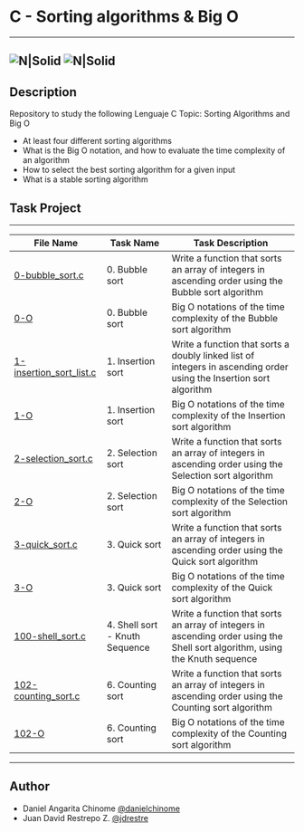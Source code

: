 # C - Sorting algorithms & Big O
---
![N|Solid](https://www.holbertonschool.com/holberton-logo.png) ![N|Solid](https://intranet.hbtn.io/assets/holberton-logo-coral-27055cb2f875eb10bf3b3942e52a24581bc0667695bdc856d4f08b469b678000.png)
---

## Description
Repository to study the following Lenguaje C Topic: Sorting Algorithms and Big O

- At least four different sorting algorithms
- What is the Big O notation, and how to evaluate the time complexity of an algorithm
- How to select the best sorting algorithm for a given input
- What is a stable sorting algorithm

## Task Project
---
File Name|Task Name|Task Description
---|---|---
[0-bubble_sort.c](https://github.com/danielcinome/sorting_algorithms/blob/master/0-bubble_sort.c)|0. Bubble sort|Write a function that sorts an array of integers in ascending order using the Bubble sort algorithm
[0-O](https://github.com/danielcinome/sorting_algorithms/blob/master/0-O)|0. Bubble sort|Big O notations of the time complexity of the Bubble sort algorithm
[1-insertion_sort_list.c](https://github.com/danielcinome/sorting_algorithms/blob/master/1-insertion_sort_list.c)|1. Insertion sort|Write a function that sorts a doubly linked list of integers in ascending order using the Insertion sort algorithm
[1-O](https://github.com/danielcinome/sorting_algorithms/blob/master/1-O)|1. Insertion sort|Big O notations of the time complexity of the Insertion sort algorithm
[2-selection_sort.c](https://github.com/danielcinome/sorting_algorithms/blob/master/2-selection_sort.c)|2. Selection sort|Write a function that sorts an array of integers in ascending order using the Selection sort algorithm
[2-O](https://github.com/danielcinome/sorting_algorithms/blob/master/2-O)|2. Selection sort|Big O notations of the time complexity of the Selection sort algorithm
[3-quick_sort.c](https://github.com/danielcinome/sorting_algorithms/blob/master/3-quick_sort.c)|3. Quick sort|Write a function that sorts an array of integers in ascending order using the Quick sort algorithm
[3-O](https://github.com/danielcinome/sorting_algorithms/blob/master/3-O)|3. Quick sort|Big O notations of the time complexity of the Quick sort algorithm
[100-shell_sort.c](https://github.com/danielcinome/sorting_algorithms/blob/master/100-shell_sort.c)|4. Shell sort - Knuth Sequence|Write a function that sorts an array of integers in ascending order using the Shell sort algorithm, using the Knuth sequence
[102-counting_sort.c](https://github.com/danielcinome/sorting_algorithms/blob/master/102-counting_sort.c)|6. Counting sort|Write a function that sorts an array of integers in ascending order using the Counting sort algorithm
[102-O](https://github.com/danielcinome/sorting_algorithms/blob/master/102-O)|6. Counting sort|Big O notations of the time complexity of the Counting sort algorithm


---
## Author

- Daniel Angarita Chinome [@danielchinome](https://twitter.com/danielchinome)
- Juan David Restrepo Z. [@jdrestre](https://twitter.com/jdrestre)
